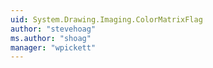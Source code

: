```yaml
---
uid: System.Drawing.Imaging.ColorMatrixFlag
author: "stevehoag"
ms.author: "shoag"
manager: "wpickett"
---
```

